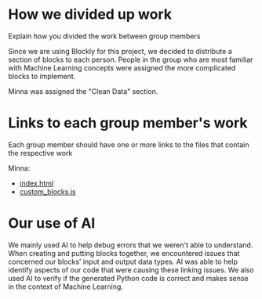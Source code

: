 # How we divided up work
Explain how you divided the work between group members

Since we are using Blockly for this project, we decided to distribute a section of blocks to each person. People in the group who are most familiar with Machine Learning concepts were assigned the more complicated blocks to implement.

Minna was assigned the "Clean Data" section.

# Links to each group member's work 
Each group member should have one or more links to the files that contain the respective work

Minna: 
- [index.html](https://github.com/elawrie/BlocklyML/blob/main/milestone1/index.html)
- [custom_blocks.js](https://github.com/elawrie/BlocklyML/blob/main/milestone1/custom_blocks.js)

# Our use of AI 

We mainly used AI to help debug errors that we weren't able to understand. When creating and putting blocks together, we encountered issues that concerned our blocks' input and output data types. AI was able to help identify aspects of our code that were causing these linking issues. We also used AI to verify if the generated Python code is correct and makes sense in the context of Machine Learning.

